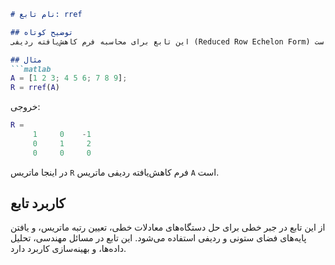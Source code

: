 ```markdown
# نام تابع: rref

## توضیح کوتاه
این تابع برای محاسبه فرم کاهش‌یافته ردیفی (Reduced Row Echelon Form) یک ماتریس استفاده می‌شود. این فرم برای حل دستگاه‌های معادلات خطی و تحلیل ساختار ماتریس‌ها مناسب است.

## مثال
```matlab
A = [1 2 3; 4 5 6; 7 8 9];
R = rref(A)
```

خروجی:
```matlab
R =
     1     0    -1
     0     1     2
     0     0     0
```

در اینجا ماتریس `R` فرم کاهش‌یافته ردیفی ماتریس `A` است.

## کاربرد تابع
از این تابع در جبر خطی برای حل دستگاه‌های معادلات خطی، تعیین رتبه ماتریس، و یافتن پایه‌های فضای ستونی و ردیفی استفاده می‌شود. این تابع در مسائل مهندسی، تحلیل داده‌ها، و بهینه‌سازی کاربرد دارد.
```